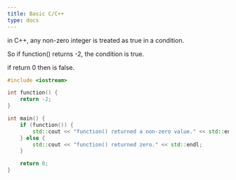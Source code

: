 ```yaml
---
title: Basic C/C++
type: docs
---
```


in C++, any non-zero integer is treated as true in a condition.

So if function() returns -2, the condition is true. 

if return 0 then is false.

```cpp
#include <iostream>

int function() {
    return -2;
}

int main() {
    if (function()) {
        std::cout << "function() returned a non-zero value." << std::endl;
    } else {
        std::cout << "function() returned zero." << std::endl;
    }

    return 0;
}

```